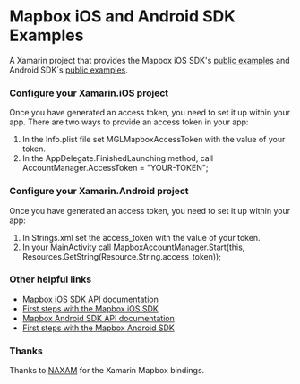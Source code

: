# Mapbox iOS and Android SDK Examples


A Xamarin project that provides the Mapbox iOS SDK's [public examples](https://www.mapbox.com/ios-sdk/examples/) and Android SDK´s [public examples](https://www.mapbox.com/android-sdk/examples/).

### Configure your Xamarin.iOS project
Once you have generated an access token, you need to set it up within your app. There are two ways to provide an access token in your app:

1. In the Info.plist file set MGLMapboxAccessToken with the value of your token.
2. In the AppDelegate.FinishedLaunching method, call AccountManager.AccessToken = "YOUR-TOKEN";

### Configure your Xamarin.Android project
Once you have generated an access token, you need to set it up within your app:

1. In Strings.xml set the access_token with the value of your token.
2. In your MainActivity call MapboxAccountManager.Start(this, Resources.GetString(Resource.String.access_token));

### Other helpful links
- [Mapbox iOS SDK API documentation](https://www.mapbox.com/ios-sdk/api/)
- [First steps with the Mapbox iOS SDK](https://www.mapbox.com/help/first-steps-ios-sdk/)
- [Mapbox Android SDK API documentation](https://www.mapbox.com/android-sdk/api/)
- [First steps with the Mapbox Android SDK](https://www.mapbox.com/help/first-steps-android-sdk/)

### Thanks
Thanks to [NAXAM](https://github.com/NAXAM) for the Xamarin Mapbox bindings.
